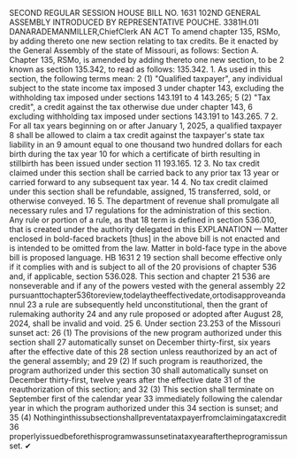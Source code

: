 SECOND REGULAR SESSION
HOUSE BILL NO. 1631
102ND GENERAL ASSEMBLY
INTRODUCED BY REPRESENTATIVE POUCHE.
3381H.01I DANARADEMANMILLER,ChiefClerk
AN ACT
To amend chapter 135, RSMo, by adding thereto one new section relating to tax credits.
Be it enacted by the General Assembly of the state of Missouri, as follows:
Section A. Chapter 135, RSMo, is amended by adding thereto one new section, to be
2 known as section 135.342, to read as follows:
135.342. 1. As used in this section, the following terms mean:
2 (1) "Qualified taxpayer", any individual subject to the state income tax imposed
3 under chapter 143, excluding the withholding tax imposed under sections 143.191 to
4 143.265;
5 (2) "Tax credit", a credit against the tax otherwise due under chapter 143,
6 excluding withholding tax imposed under sections 143.191 to 143.265.
7 2. For all tax years beginning on or after January 1, 2025, a qualified taxpayer
8 shall be allowed to claim a tax credit against the taxpayer's state tax liability in an
9 amount equal to one thousand two hundred dollars for each birth during the tax year
10 for which a certificate of birth resulting in stillbirth has been issued under section
11 193.165.
12 3. No tax credit claimed under this section shall be carried back to any prior tax
13 year or carried forward to any subsequent tax year.
14 4. No tax credit claimed under this section shall be refundable, assigned,
15 transferred, sold, or otherwise conveyed.
16 5. The department of revenue shall promulgate all necessary rules and
17 regulations for the administration of this section. Any rule or portion of a rule, as that
18 term is defined in section 536.010, that is created under the authority delegated in this
EXPLANATION — Matter enclosed in bold-faced brackets [thus] in the above bill is not enacted and is
intended to be omitted from the law. Matter in bold-face type in the above bill is proposed language.
HB 1631 2
19 section shall become effective only if it complies with and is subject to all of the
20 provisions of chapter 536 and, if applicable, section 536.028. This section and chapter
21 536 are nonseverable and if any of the powers vested with the general assembly
22 pursuanttochapter536toreview,todelaytheeffectivedate,ortodisapproveandannul
23 a rule are subsequently held unconstitutional, then the grant of rulemaking authority
24 and any rule proposed or adopted after August 28, 2024, shall be invalid and void.
25 6. Under section 23.253 of the Missouri sunset act:
26 (1) The provisions of the new program authorized under this section shall
27 automatically sunset on December thirty-first, six years after the effective date of this
28 section unless reauthorized by an act of the general assembly; and
29 (2) If such program is reauthorized, the program authorized under this section
30 shall automatically sunset on December thirty-first, twelve years after the effective date
31 of the reauthorization of this section; and
32 (3) This section shall terminate on September first of the calendar year
33 immediately following the calendar year in which the program authorized under this
34 section is sunset; and
35 (4) Nothinginthissubsectionshallpreventataxpayerfromclaimingataxcredit
36 properlyissuedbeforethisprogramwassunsetinataxyearaftertheprogramissunset.
✔